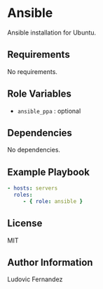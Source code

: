 # Ansible

Ansible installation for Ubuntu.

## Requirements

No requirements.

## Role Variables

- `ansible_ppa` : optional

## Dependencies

No dependencies.

## Example Playbook

```yml
- hosts: servers
  roles:
     - { role: ansible }
```

## License

MIT

## Author Information

Ludovic Fernandez
